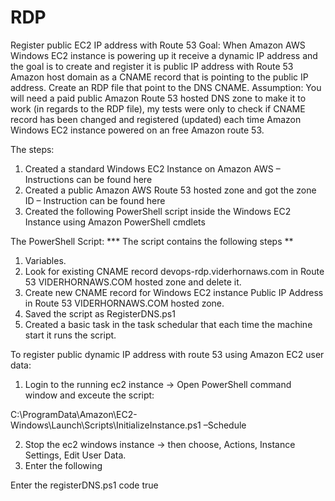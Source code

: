 # RDP
Register public EC2 IP address with Route 53
Goal: When Amazon AWS Windows EC2 instance is powering up it receive a dynamic IP address and the goal is to create and register it is public IP address with Route 53 Amazon host domain as a CNAME record that is pointing to the public IP address.
Create an RDP file that point to the DNS CNAME.
Assumption:
You will need a paid public Amazon Route 53 hosted DNS zone to make it to work (in regards to the RDP file), my tests were only to check if CNAME record has been changed and registered (updated) each time Amazon Windows EC2 instance powered on an free Amazon route 53.

The steps:
1.	Created a standard Windows EC2 Instance on Amazon AWS – Instructions can be found here
2.	Created a public Amazon AWS Route 53 hosted zone and got the zone ID – Instruction can be found here
3.	Created the following PowerShell script inside the Windows EC2 Instance using Amazon PowerShell cmdlets 

The PowerShell Script:
*** The script contains the following steps **
1.	Variables.
2.	Look for existing CNAME record devops-rdp.viderhornaws.com in Route 53 VIDERHORNAWS.COM hosted zone and delete it.
3.	Create new CNAME record for Windows EC2 instance Public IP Address in Route 53 VIDERHORNAWS.COM hosted zone.
4.	Saved the script as RegisterDNS.ps1
5.	Created a basic task in the task schedular that each time the machine start it runs the script.


To register public dynamic IP address with route 53 using Amazon EC2 user data:

1. Login to the running ec2 instance -> Open PowerShell command window and exceute the script:

C:\ProgramData\Amazon\EC2-Windows\Launch\Scripts\InitializeInstance.ps1 –Schedule

2. Stop the ec2 windows instance -> then choose, Actions, Instance Settings, Edit User Data.
3. Enter the following

<powershell>
Enter the registerDNS.ps1 code
</powershell>
<persist>true</persist>
